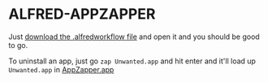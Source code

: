 # ALFRED-APPZAPPER

Just [download the .alfredworkflow file][0] and open it and you should be good to go.

To uninstall an app, just go `zap Unwanted.app` and hit enter and it'll load up `Unwanted.app` in [AppZapper.app][1]

  [0]: https://github.com/chakrit/alfred-appzapper/raw/master/Zaps%20an%20application%20with%20AppZapper.alfredworkflow
  [1]: http://www.appzapper.com/

